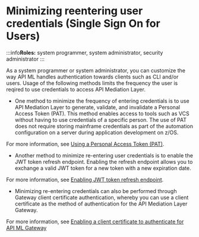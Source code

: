 # Minimizing reentering user credentials (Single Sign On for Users)

:::info**Roles:** system programmer, system administrator, security administrator
:::

As a system programmer or system administrator, you can customize the way API ML handles authentication towards clients such as CLI and/or users. Usage of the following methods limits the frequency the user is reqired to use credentials to access API Mediation Layer. 

* One method to minimize the frequency of entering credentials is to use API Mediation Layer to generate, validate, and invalidate a Personal Access Token (PAT). This method enables access to tools such as VCS without having to use credentials of a specific person. The use of PAT does not require storing mainframe credentials as part of the automation configuration on a server during application development on z/OS.

 For more information, see [Using a Personal Access Token (PAT)](./api-mediation/api-mediation-personal-access-token). 

* Another method to minimize re-entering user credentials is to enable the JWT token refresh endpoint. Enabling the refresh endpoint allows you to exchange a valid JWT token for a new token with a new expiration date.

 For more information, see [Enabling JWT token refresh endpoint](./enabling-a-jwt-token-refresh-endpoint).

* Minimizing re-entering credentials can also be performed through Gateway client certificate authentication, whereby you can use a client certificate as the method of authentication for the API Mediation Layer Gateway. 

 For more information, see [Enabling a client certificate to authenticate for API ML Gateway](./gateway-client-certificate-authentication)
